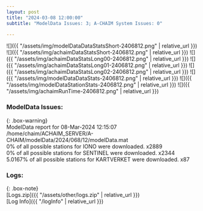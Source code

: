 ```yaml
---
layout: post
title: "2024-03-08 12:00:00"
subtitle: "ModelData Issues: 3; A-CHAIM System Issues: 0"

---
```


![]({{ "/assets/img/modelDataDataStatsShort-2406812.png" | relative_url }})
![]({{ "/assets/img/achaimDataStatsShort-2406812.png" | relative_url }})
![]({{ "/assets/img/achaimDataStatsLong00-2406812.png" | relative_url }})
![]({{ "/assets/img/achaimDataStatsLong01-2406812.png" | relative_url }})
![]({{ "/assets/img/achaimDataStatsLong02-2406812.png" | relative_url }})
![]({{ "/assets/img/modelDataDataStats-2406812.png" | relative_url }})
![]({{ "/assets/img/modelDataStationStats-2406812.png" | relative_url }})
![]({{ "/assets/img/achaimRunTime-2406812.png" | relative_url }})


### ModelData Issues:  
  
{: .box-warning}  
 ModelData report for 08-Mar-2024 12:15:07   
 /home/chaim/ACHAIM_SERVER/A-CHAIM/modelData/2024/068/12/modelData.mat   
 0% of all possible stations for IONO were downloaded. x2889   
 0% of all possible stations for SENTINEL were downloaded. x2344   
 5.0167% of all possible stations for KARTVERKET were downloaded. x87   
  


### Logs:  
  
{: .box-note}  
[Logs.zip]({{ "/assets/other/logs.zip" | relative_url }})  
[Log Info]({{ "/logInfo" | relative_url }})  
